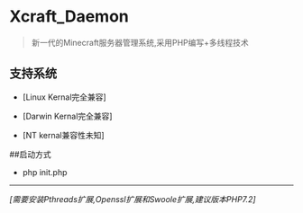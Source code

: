# Xcraft_Daemon
>新一代的Minecraft服务器管理系统,采用PHP编写+多线程技术

## 支持系统
* [Linux Kernal完全兼容] 

* [Darwin Kernal完全兼容] 

* [NT kernal兼容性未知] 

##启动方式

* php init.php
---
*[需要安装Pthreads扩展,Openssl扩展和Swoole扩展,建议版本PHP7.2]*